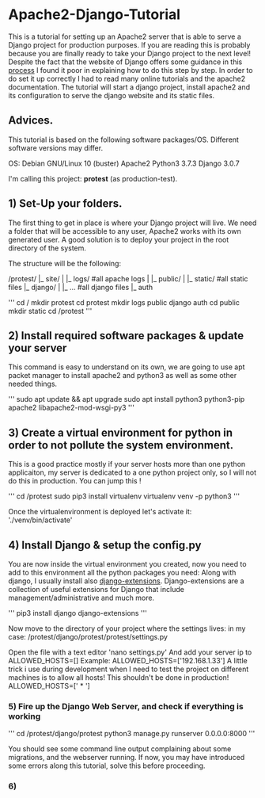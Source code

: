 # Apache2-Django-Tutorial

This is a tutorial for setting up an Apache2 server that is able to serve a Django project for production purposes.
If you are reading this is probably because you are finally ready to take your Django project to the next level!
Despite the fact that the website of Django offers some guidance in this [process](https://docs.djangoproject.com/en/3.0/howto/deployment/wsgi/modwsgi/) I found it poor in explaining how to do this step by step. In order to do set it up correctly I had to read many online tutorials and the apache2 documentation.
The tutorial will start a django project, install apache2 and its configuration to serve the django website and its static files.

## Advices.
This tutorial is based on the following software packages/OS.
Different software versions may differ.

OS: Debian GNU/Linux 10 (buster)
Apache2
Python3 3.7.3
Django 3.0.7

I'm calling this project: **protest** (as production-test).


## 1) Set-Up your folders.

The first thing to get in place is where your Django project will live.
We need a folder that will be accessible to any user, Apache2 works with its own generated user.
A good solution is to deploy your project in the root directory of the system.

The structure will be the following:

/protest/
|_ site/
|  |_ logs/ #all apache logs
|  |_ public/
|    |_ static/ #all static files
|_ django/
|    |_ ... #all django files
|_ auth

'''
cd /
mkdir protest
cd protest
mkdir logs public django auth
cd public
mkdir static
cd /protest
'''

## 2) Install required software packages & update your server

This command is easy to understand on its own, we are going to use apt packet manager to install apache2 and python3 as well as some other needed things.

'''
sudo apt update && apt upgrade
sudo apt install python3 python3-pip apache2 libapache2-mod-wsgi-py3
'''

## 3) Create a virtual environment for python in order to not pollute the system environment.
This is a good practice mostly if your server hosts more than one python applicaiton, my server is dedicated to a one python project only, so I will not do this in production. You can jump this !

'''
cd /protest
sudo pip3 install virtualenv
virtualenv venv -p python3
'''

Once the virtualenvironment is deployed let's activate it:
'./venv/bin/activate'

## 4) Install Django & setup the config.py
You are now inside the virtual environment you created, now you need to add to this environment all the python packages you need:
Along with django, I usually install also [django-extensions](https://django-extensions.readthedocs.io/en/latest/).
Django-extensions are a collection of useful extensions for Django that include management/administrative and much more.

'''
pip3 install django django-extensions
'''

Now move to the directory of your project where the settings lives:
in my case: /protest/django/protest/protest/settings.py

Open the file with a text editor 'nano settings.py'
And add your server ip to ALLOWED_HOSTS=[]
Example: ALLOWED_HOSTS=['192.168.1.33']
A little trick i use during development when I need to test the project on different machines is to allow all hosts!
This shouldn't be done in production!
ALLOWED_HOSTS=[' * ']

### 5)  Fire up the Django Web Server, and check if everything is working
'''
cd /protest/django/protest
python3 manage.py runserver 0.0.0.0:8000
'''  

You should see some command line output complaining about some migrations, and the webserver running.
If now, you may have introduced some errors along this tutorial, solve this before proceeding.


### 6)
